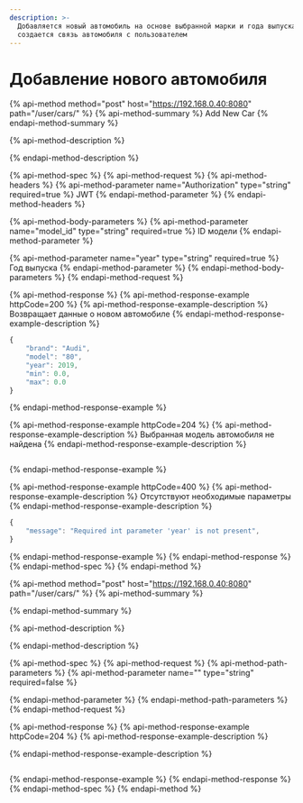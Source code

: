 ```yaml
---
description: >-
  Добавляется новый автомобиль на основе выбранной марки и года выпуска, а также
  создается связь автомобиля с пользователем
---
```


# Добавление нового автомобиля

{% api-method method="post" host="https://192.168.0.40:8080" path="/user/cars/" %}
{% api-method-summary %}
Add New Car
{% endapi-method-summary %}

{% api-method-description %}

{% endapi-method-description %}

{% api-method-spec %}
{% api-method-request %}
{% api-method-headers %}
{% api-method-parameter name="Authorization" type="string" required=true %}
JWT
{% endapi-method-parameter %}
{% endapi-method-headers %}

{% api-method-body-parameters %}
{% api-method-parameter name="model\_id" type="string" required=true %}
ID модели
{% endapi-method-parameter %}

{% api-method-parameter name="year" type="string" required=true %}
Год выпуска
{% endapi-method-parameter %}
{% endapi-method-body-parameters %}
{% endapi-method-request %}

{% api-method-response %}
{% api-method-response-example httpCode=200 %}
{% api-method-response-example-description %}
Возвращает данные о новом автомобиле
{% endapi-method-response-example-description %}

```javascript
{
    "brand": "Audi",
    "model": "80",
    "year": 2019,
    "min": 0.0,
    "max": 0.0
}
```
{% endapi-method-response-example %}

{% api-method-response-example httpCode=204 %}
{% api-method-response-example-description %}
Выбранная модель автомобиля не найдена
{% endapi-method-response-example-description %}

```

```
{% endapi-method-response-example %}

{% api-method-response-example httpCode=400 %}
{% api-method-response-example-description %}
Отсутствуют необходимые параметры
{% endapi-method-response-example-description %}

```javascript
{
    "message": "Required int parameter 'year' is not present",
}
```
{% endapi-method-response-example %}
{% endapi-method-response %}
{% endapi-method-spec %}
{% endapi-method %}

{% api-method method="post" host="https://192.168.0.40:8080" path="/user/cars/" %}
{% api-method-summary %}

{% endapi-method-summary %}

{% api-method-description %}

{% endapi-method-description %}

{% api-method-spec %}
{% api-method-request %}
{% api-method-path-parameters %}
{% api-method-parameter name="" type="string" required=false %}

{% endapi-method-parameter %}
{% endapi-method-path-parameters %}
{% endapi-method-request %}

{% api-method-response %}
{% api-method-response-example httpCode=204 %}
{% api-method-response-example-description %}

{% endapi-method-response-example-description %}

```

```
{% endapi-method-response-example %}
{% endapi-method-response %}
{% endapi-method-spec %}
{% endapi-method %}

